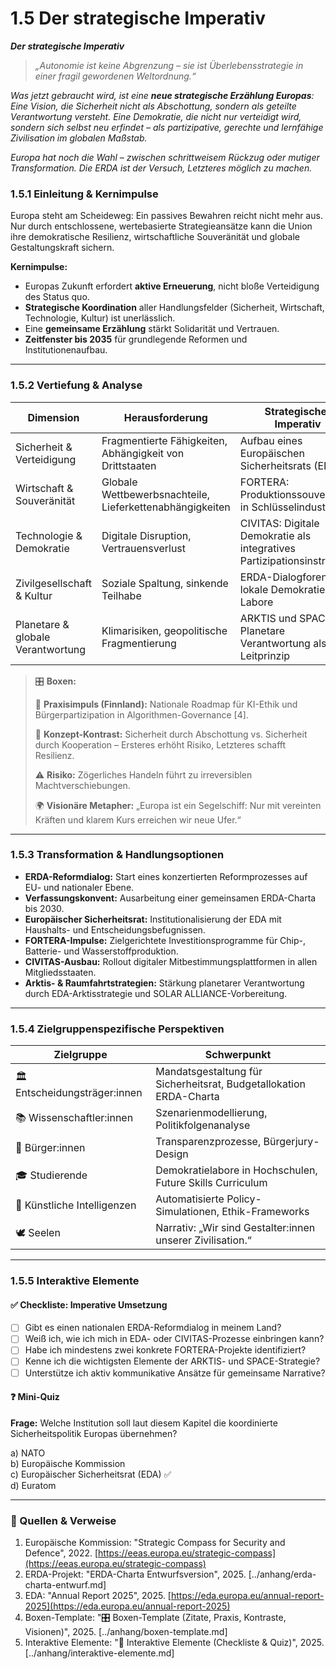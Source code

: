 # 1.5 Der strategische Imperativ

_**Der strategische Imperativ**_

> _„Autonomie ist keine Abgrenzung – sie ist Überlebensstrategie in einer fragil gewordenen Weltordnung.“_

_Was jetzt gebraucht wird, ist eine **neue strategische Erzählung Europas**: Eine Vision, die Sicherheit nicht als Abschottung, sondern als geteilte Verantwortung versteht. Eine Demokratie, die nicht nur verteidigt wird, sondern sich selbst neu erfindet – als partizipative, gerechte und lernfähige Zivilisation im globalen Maßstab._

_Europa hat noch die Wahl – zwischen schrittweisem Rückzug oder mutiger Transformation. Die ERDA ist der Versuch, Letzteres möglich zu machen._

### 1.5.1 Einleitung & Kernimpulse

Europa steht am Scheideweg: Ein passives Bewahren reicht nicht mehr aus. Nur durch entschlossene, wertebasierte Strategieansätze kann die Union ihre demokratische Resilienz, wirtschaftliche Souveränität und globale Gestaltungskraft sichern.

**Kernimpulse:**

* Europas Zukunft erfordert **aktive Erneuerung**, nicht bloße Verteidigung des Status quo.
* **Strategische Koordination** aller Handlungsfelder (Sicherheit, Wirtschaft, Technologie, Kultur) ist unerlässlich.
* Eine **gemeinsame Erzählung** stärkt Solidarität und Vertrauen.
* **Zeitfenster bis 2035** für grundlegende Reformen und Institutionenaufbau.

***

### 1.5.2 Vertiefung & Analyse

| Dimension                         | Herausforderung                                          | Strategischer Imperativ                                                |
| --------------------------------- | -------------------------------------------------------- | ---------------------------------------------------------------------- |
| Sicherheit & Verteidigung         | Fragmentierte Fähigkeiten, Abhängigkeit von Drittstaaten | Aufbau eines Europäischen Sicherheitsrats (EDA)                        |
| Wirtschaft & Souveränität         | Globale Wettbewerbsnachteile, Lieferkettenabhängigkeiten | FORTERA: Produktionssouveränität in Schlüsselindustrien                |
| Technologie & Demokratie          | Digitale Disruption, Vertrauensverlust                   | CIVITAS: Digitale Demokratie als integratives Partizipationsinstrument |
| Zivilgesellschaft & Kultur        | Soziale Spaltung, sinkende Teilhabe                      | ERDA-Dialogforen und lokale Demokratie-Labore                          |
| Planetare & globale Verantwortung | Klimarisiken, geopolitische Fragmentierung               | ARKTIS und SPACE: Planetare Verantwortung als Leitprinzip              |

> 🎛️ **Boxen:**
>
> 📌 **Praxisimpuls (Finnland):** Nationale Roadmap für KI-Ethik und Bürgerpartizipation in Algorithmen-Governance \[4].
>
> 🧠 **Konzept-Kontrast:** Sicherheit durch Abschottung vs. Sicherheit durch Kooperation – Ersteres erhöht Risiko, Letzteres schafft Resilienz.
>
> ⚠️ **Risiko:** Zögerliches Handeln führt zu irreversiblen Machtverschiebungen.
>
> 🌍 **Visionäre Metapher:** „Europa ist ein Segelschiff: Nur mit vereinten Kräften und klarem Kurs erreichen wir neue Ufer.“

***

### 1.5.3 Transformation & Handlungsoptionen

* **ERDA-Reformdialog:** Start eines konzertierten Reformprozesses auf EU- und nationaler Ebene.
* **Verfassungskonvent:** Ausarbeitung einer gemeinsamen ERDA-Charta bis 2030.
* **Europäischer Sicherheitsrat:** Institutionalisierung der EDA mit Haushalts- und Entscheidungsbefugnissen.
* **FORTERA-Impulse:** Zielgerichtete Investitionsprogramme für Chip-, Batterie- und Wasserstoffproduktion.
* **CIVITAS-Ausbau:** Rollout digitaler Mitbestimmungsplattformen in allen Mitgliedsstaaten.
* **Arktis- & Raumfahrtstrategien:** Stärkung planetarer Verantwortung durch EDA-Arktisstrategie und SOLAR ALLIANCE-Vorbereitung.

***

### 1.5.4 Zielgruppenspezifische Perspektiven

| Zielgruppe                    | Schwerpunkt                                                        |
| ----------------------------- | ------------------------------------------------------------------ |
| 🏛️ Entscheidungsträger:innen | Mandatsgestaltung für Sicherheitsrat, Budgetallokation ERDA-Charta |
| 📚 Wissenschaftler:innen      | Szenarienmodellierung, Politikfolgenanalyse                        |
| 🧍 Bürger:innen               | Transparenzprozesse, Bürgerjury-Design                             |
| 🎓 Studierende                | Demokratielabore in Hochschulen, Future Skills Curriculum          |
| 🤖 Künstliche Intelligenzen   | Automatisierte Policy-Simulationen, Ethik-Frameworks               |
| 🕊️ Seelen                    | Narrativ: „Wir sind Gestalter:innen unserer Zivilisation.“         |

***

### 1.5.5 Interaktive Elemente

#### ✅ Checkliste: Imperative Umsetzung

* [ ] Gibt es einen nationalen ERDA-Reformdialog in meinem Land?
* [ ] Weiß ich, wie ich mich in EDA- oder CIVITAS-Prozesse einbringen kann?
* [ ] Habe ich mindestens zwei konkrete FORTERA-Projekte identifiziert?
* [ ] Kenne ich die wichtigsten Elemente der ARKTIS- und SPACE-Strategie?
* [ ] Unterstütze ich aktiv kommunikative Ansätze für gemeinsame Narrative?

#### ❓ Mini-Quiz

**Frage:** Welche Institution soll laut diesem Kapitel die koordinierte Sicherheitspolitik Europas übernehmen?

a) NATO\
b) Europäische Kommission\
c) Europäischer Sicherheitsrat (EDA) ✅\
d) Euratom

***

### 📎 Quellen & Verweise

1. Europäische Kommission: "Strategic Compass for Security and Defence", 2022. [https://eeas.europa.eu/strategic-compass](https://eeas.europa.eu/strategic-compass)
2. ERDA-Projekt: "ERDA-Charta Entwurfsversion", 2025. \[../anhang/erda-charta-entwurf.md]
3. EDA: "Annual Report 2025", 2025. [https://eda.europa.eu/annual-report-2025](https://eda.europa.eu/annual-report-2025)
4. Boxen-Template: "🎛️ Boxen-Template (Zitate, Praxis, Kontraste, Visionen)", 2025. \[../anhang/boxen-template.md]
5. Interaktive Elemente: "🧩 Interaktive Elemente (Checkliste & Quiz)", 2025. \[../anhang/interaktive-elemente.md]
